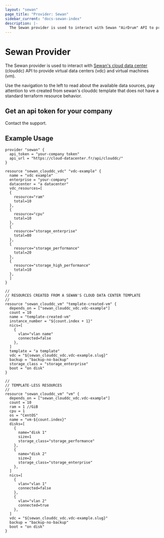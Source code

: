 ```yaml
---
layout: "sewan"
page_title: "Provider: Sewan"
sidebar_current: "docs-sewan-index"
description: |-
  The Sewan provider is used to interact with Sewan "AirDrum" API to provide vdc and vms.
---
```


# Sewan Provider

The Sewan provider is used to interact with [Sewan's cloud data center](https://www.sewan.fr/cloud-data-center/) (clouddc) API to provide virtual data centers (vdc) and virtual machines (vm).

Use the navigation to the left to read about the available data sources, pay attention to vm created from sewan's clouddc template that does not have a standard terraform resource behavior.

## Get an api token for your company

Contact the support.

## Example Usage

```hcl
provider "sewan" {
  api_token = "your-company token"
  api_url = "https://cloud-datacenter.fr/api/clouddc/"
}

resource "sewan_clouddc_vdc" "vdc-example" {
  name = "vdc example"
  enterprise = "your-company"
  datacenter = "a datacenter"
  vdc_resources=[
  {
    resource="ram"
    total=10
  },
  {
    resource="cpu"
    total=10
  },
  {
    resource="storage_enterprise"
    total=80
  },
  {
    resource="storage_performance"
    total=20
  },
  {
    resource="storage_high_performance"
    total=10
  },
  ]
}

//
// RESOURCES CREATED FROM A SEWAN'S CLOUD DATA CENTER TEMPLATE
//
resource "sewan_clouddc_vm" "template-created-vm" {
  depends_on = ["sewan_clouddc_vdc.vdc-example"]
  count = 10
  name = "template-created-vm"
  instance_number = "${count.index + 1}"
  nics=[
    {
      vlan="vlan name"
      connected=false
    },
  ]
  template = "a template"
  vdc = "${sewan_clouddc_vdc.vdc-example.slug}"
  backup = "backup-no-backup"
  storage_class = "storage_enterprise"
  boot = "on disk"
}

//
// TEMPLATE-LESS RESOURCES
//
resource "sewan_clouddc_vm" "vm" {
  depends_on = ["sewan_clouddc_vdc.vdc-example"]
  count = 10
  ram = 1 //GiB
  cpu = 1
  os = "CentOS"
  name = "vm-${count.index}"
  disks=[
    {
      name="disk 1"
      size=1
      storage_class="storage_performance"
    },
    {
      name="disk 2"
      size=2
      storage_class="storage_enterprise"
    },
  ]
  nics=[
    {
      vlan="vlan 1"
      connected=false
    },
    {
      vlan="vlan 2"
      connected=true
    },
  ]
  vdc = "${sewan_clouddc_vdc.vdc-example.slug}"
  backup = "backup-no-backup"
  boot = "on disk"
}
```
